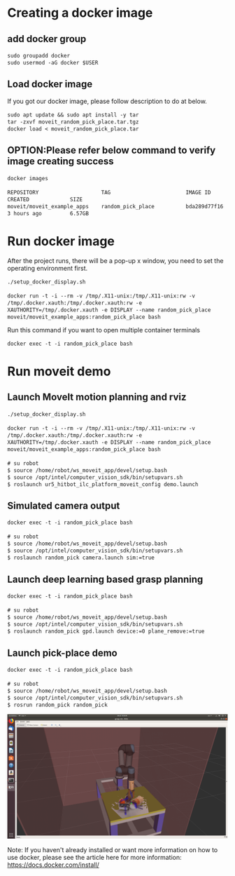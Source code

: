 # Creating a docker image
## add docker group
```
sudo groupadd docker
sudo usermod -aG docker $USER
```
## Load docker image
If you got our docker image, please follow description to do at below.
```
sudo apt update && sudo apt install -y tar
tar -zxvf moveit_random_pick_place.tar.tgz
docker load < moveit_random_pick_place.tar
```
## OPTION:Please refer below command to verify image creating success
```
docker images

REPOSITORY                    TAG                        IMAGE ID            CREATED             SIZE
moveit/moveit_example_apps    random_pick_place          bda289d77f16        3 hours ago         6.57GB
```
# Run docker image
After the project runs, there will be a pop-up x window, you need to set the operating environment first.
```
./setup_docker_display.sh

docker run -t -i --rm -v /tmp/.X11-unix:/tmp/.X11-unix:rw -v /tmp/.docker.xauth:/tmp/.docker.xauth:rw -e XAUTHORITY=/tmp/.docker.xauth -e DISPLAY --name random_pick_place moveit/moveit_example_apps:random_pick_place bash
```
Run this command if you want to open multiple container terminals
```
docker exec -t -i random_pick_place bash
```
# Run moveit demo
## Launch MoveIt motion planning and rviz
```
./setup_docker_display.sh

docker run -t -i --rm -v /tmp/.X11-unix:/tmp/.X11-unix:rw -v /tmp/.docker.xauth:/tmp/.docker.xauth:rw -e XAUTHORITY=/tmp/.docker.xauth -e DISPLAY --name random_pick_place moveit/moveit_example_apps:random_pick_place bash

# su robot
$ source /home/robot/ws_moveit_app/devel/setup.bash
$ source /opt/intel/computer_vision_sdk/bin/setupvars.sh
$ roslaunch ur5_hitbot_ilc_platform_moveit_config demo.launch
```
## Simulated camera output
```
docker exec -t -i random_pick_place bash

# su robot
$ source /home/robot/ws_moveit_app/devel/setup.bash
$ source /opt/intel/computer_vision_sdk/bin/setupvars.sh
$ roslaunch random_pick camera.launch sim:=true
```
## Launch deep learning based grasp planning
```
docker exec -t -i random_pick_place bash

# su robot
$ source /home/robot/ws_moveit_app/devel/setup.bash
$ source /opt/intel/computer_vision_sdk/bin/setupvars.sh
$ roslaunch random_pick gpd.launch device:=0 plane_remove:=true
```
## Launch pick-place demo
```
docker exec -t -i random_pick_place bash

# su robot
$ source /home/robot/ws_moveit_app/devel/setup.bash
$ source /opt/intel/computer_vision_sdk/bin/setupvars.sh
$ rosrun random_pick random_pick
```
![random_pick_place](https://github.com/congliu0913/docker/blob/moveit_openvino/random_pick_place_demo.png "random pick place")

Note: If you haven't already installed or want more information on how to use docker, please see the article here for more information:
https://docs.docker.com/install/
